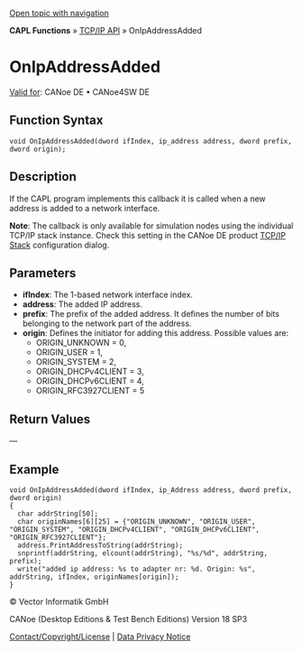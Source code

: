 [Open topic with navigation](../../../../../CANoeDEFamily.htm#Topics/CAPLFunctions/TCPIPAPI/EventProcedures/CAPLfunctionTCPIPOnIpAddressAdded.md)

**CAPL Functions** » [TCP/IP API](../CAPLfunctionsTCPIPOverview.md) » OnIpAddressAdded

# OnIpAddressAdded

[Valid for](../../../Shared/FeatureAvailability.md): CANoe DE • CANoe4SW DE

## Function Syntax

```plaintext
void OnIpAddressAdded(dword ifIndex, ip_address address, dword prefix, dword origin);
```

## Description

If the CAPL program implements this callback it is called when a new address is added to a network interface.

**Note**: The callback is only available for simulation nodes using the individual TCP/IP stack instance. Check this setting in the CANoe DE product [TCP/IP Stack](../../../CANoeCANalyzer/Ethernet/TCPIPNetworkSettings/PageStackSelection.md) configuration dialog.

## Parameters

- **ifIndex**: The 1-based network interface index.
- **address**: The added IP address.
- **prefix**: The prefix of the added address. It defines the number of bits belonging to the network part of the address.
- **origin**: Defines the initiator for adding this address. Possible values are:
  - ORIGIN_UNKNOWN = 0,
  - ORIGIN_USER = 1,
  - ORIGIN_SYSTEM = 2,
  - ORIGIN_DHCPv4CLIENT = 3,
  - ORIGIN_DHCPv6CLIENT = 4,
  - ORIGIN_RFC3927CLIENT = 5

## Return Values

—

## Example

```plaintext
void OnIpAddressAdded(dword ifIndex, ip_Address address, dword prefix, dword origin)
{
  char addrString[50];
  char originNames[6][25] = {"ORIGIN_UNKNOWN", "ORIGIN_USER", "ORIGIN_SYSTEM", "ORIGIN_DHCPv4CLIENT", "ORIGIN_DHCPv6CLIENT", "ORIGIN_RFC3927CLIENT"};
  address.PrintAddressToString(addrString);
  snprintf(addrString, elcount(addrString), "%s/%d", addrString, prefix);
  write("added ip address: %s to adapter nr: %d. Origin: %s", addrString, ifIndex, originNames[origin]);
}
```

© Vector Informatik GmbH

CANoe (Desktop Editions & Test Bench Editions) Version 18 SP3

[Contact/Copyright/License](../../../Shared/ContactCopyrightLicense.md) | [Data Privacy Notice](https://www.vector.com/int/en/company/get-info/privacy-policy/)
